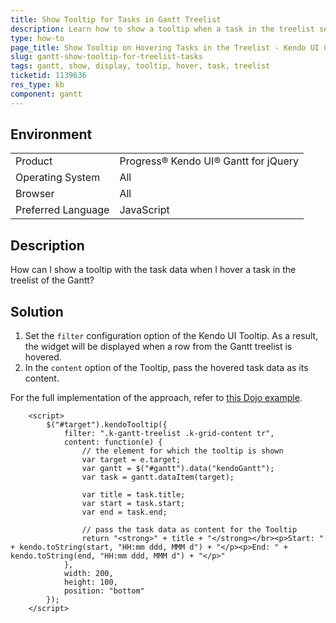 ```yaml
---
title: Show Tooltip for Tasks in Gantt Treelist
description: Learn how to show a tooltip when a task in the treelist section of the Kendo UI Gantt is hovered.
type: how-to
page_title: Show Tooltip on Hovering Tasks in the Treelist - Kendo UI Gantt for jQuery
slug: gantt-show-tooltip-for-treelist-tasks
tags: gantt, show, display, tooltip, hover, task, treelist
ticketid: 1139636
res_type: kb
component: gantt
---
```


## Environment

<table>
 <tr>
  <td>Product</td>
  <td>Progress® Kendo UI® Gantt for jQuery</td>
 </tr>
 <tr>
  <td>Operating System</td>
  <td>All</td>
 </tr>
 <tr>
  <td>Browser</td>
  <td>All</td>
 </tr>
 <tr>
  <td>Preferred Language</td>
  <td>JavaScript</td>
 </tr>
</table>

## Description

How can I show a tooltip with the task data when I hover a task in the treelist of the Gantt?

## Solution

1. Set the `filter` configuration option of the Kendo UI Tooltip. As a result, the widget will be displayed when a row from the Gantt treelist is hovered.
1. In the `content` option of the Tooltip, pass the hovered task data as its content.

For the full implementation of the approach, refer to [this Dojo example](https://dojo.telerik.com/OmuWaC).

```dojo
	<script>
		$("#target").kendoTooltip({
			filter: ".k-gantt-treelist .k-grid-content tr",
			content: function(e) {
				// the element for which the tooltip is shown
				var target = e.target;
				var gantt = $("#gantt").data("kendoGantt");
				var task = gantt.dataItem(target);

				var title = task.title;
				var start = task.start;
				var end = task.end;

				// pass the task data as content for the Tooltip
				return "<strong>" + title + "</strong></br><p>Start: " + kendo.toString(start, "HH:mm ddd, MMM d") + "</p><p>End: " + kendo.toString(end, "HH:mm ddd, MMM d") + "</p>"
			},
			width: 200,
		    height: 100,
		    position: "bottom"
		});
	</script>
```
